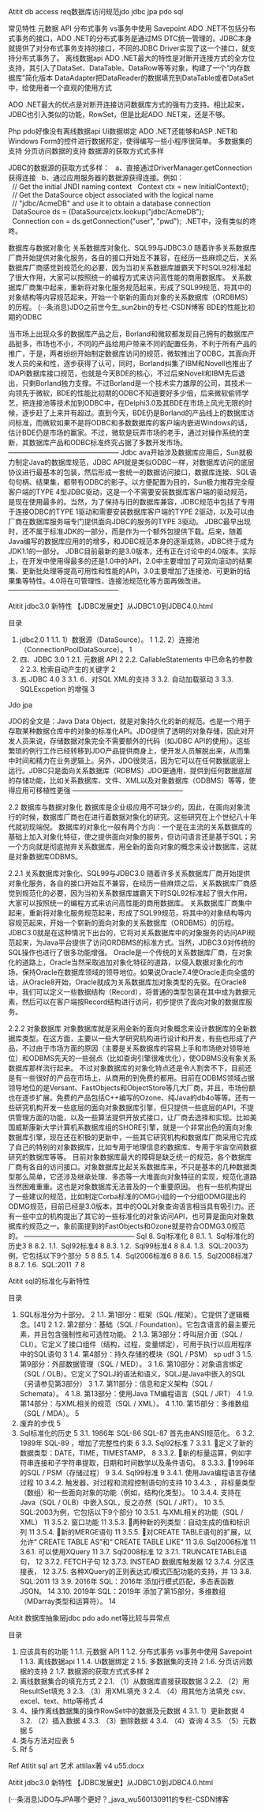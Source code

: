 Atitit db access req数据库访问规范jdo jdbc jpa pdo sql


常见特性
元数据 API
分布式事务 vs事务中使用 Savepoint
ADO .NET不包括分布式事务的接口，ADO .NET的分布式事务是通过MS DTC统一管理的。JDBC本身就提供了对分布式事务支持的接口，不同的JDBC Driver实现了这一个接口，就支持分布式事务了。
离线数据api
ADO .NET最大的特性是对断开连接方式的全方位支持，其引入了DataSet、DataTable、DataRow等等对象，构建了一个“内存数据库”简化版本
DataAdapter把DataReader的数据填充到DataTable或者DataSet中，给使用者一个直观的使用方式


ADO .NET最大的优点是对断开连接访问数据库方式的强有力支持。相比起来，JDBC也引入类似的功能，RowSet，但是比起ADO .NET来，还是不够。

Php pdo好像没有离线数据api
Ui数据绑定
ADO .NET还能够和ASP .NET和Windows Form的控件进行数据邦定，使得编写一些小程序很简单。
多数据集的支持
分页访问数据的支持
数据源的获取方式式多样

JDBC的数据源的获取方式多样：
  a、直接通过DriverManager.getConnection获得连接
  b、通过应用服务器的数据源获得连接。例如：
  // Get the initial JNDI naming context
  Context ctx = new InitialContext();
  // Get the DataSource object associated with the logical name
  // "jdbc/AcmeDB" and use it to obtain a database connection
  DataSource ds = (DataSource)ctx.lookup("jdbc/AcmeDB");
  Connection con = ds.getConnection("user", "pwd");
 .NET中，没有类似的咚咚。

数据库与数据对象化
 关系数据库对象化、SQL99与JDBC3.0
随着许多关系数据库厂商开始提供对象化服务，各自的接口开始互不兼容，在经历一些麻烦之后，关系数据库厂商感觉到规范化的必要，因为当初关系数据库雄霸天下时SQL92标准起了很大作用，大家可以按照统一的编程方式来访问高性能的商用数据库。
关系数据库厂商集中起来，重新将对象化服务规范起来，形成了SQL99规范，将其中的对象结构等内容规范起来，开始一个崭新的面向对象的关系数据库（ORDBMS）的历程。
(···条消息)JDO之前世今生_sun2bin的专栏-CSDN博客
 BDE的性能比初期的ODBC 

当市场上出现众多的数据库产品之后，Borland和微软都发现自己拥有的数据库产品挺多，市场也不小，不同的产品给用户带来不同的配置任务，不利于所有产品的推广，于是，两者纷纷开始制定数据库访问的规范，微软推出了ODBC，其面向开发人员的亲和性，逐步获得了认可，同时，Borland纠集了IBM和Novell也推出了IDAPI数据库接口规范，也就是今天BDE的核心，不过后来Novell和IBM先后退出，只剩Borland独力支撑。不过Borland是一个技术实力雄厚的公司，其技术一向领先于微软，BDE的性能比初期的ODBC不知道要好多少倍，后来微软偷师学艺，把连接池等技术加到ODBC中，在Delphi3.0及其BDE在市场上风光无限的时候，逐步赶了上来并有超过。直到今天，BDE仍是Borland的产品线上的数据库访问标准，而微软如果不是将ODBC和多数数据库的客户端内嵌进Windows的话，估计BDE仍是市场的赢家。不过，微软是玩弄市场的老手，通过对操作系统的垄断，其数据库产品和ODBC标准终究占据了多数开发市场。
————————————————
 Jdbc
ava开始涉及数据库应用后，Sun就极力制定Java的数据库规范，JDBC API就是类似ODBC一样，对数据库访问的底层协议进行最基本的包装，然后形成一套统一的数据访问接口，数据库连接、SQL语句句柄、结果集，都带有ODBC的影子。以方便配置为目的，Sun极力推荐完全瘦客户端的TYPE 4型JDBC驱动，这是一个不需要安装数据库客户端的驱动规范，是现在使用最多的。当然，为了保持与旧的数据库兼容，JDBC规范中包括了专用于连接ODBC的TYPE 1驱动和需要安装数据库客户端的TYPE 2驱动，以及可以由厂商在数据库服务端专门提供面向JDBC的服务的TYPE 3驱动。
JDBC最早出现时，还不属于标准JDK的一部分，而是作为一个额外包提供下载。后来，随着Java编写的数据库应用的的增多，和JDBC规范本身的逐渐成熟，JDBC终于成为JDK1.1的一部分。
JDBC目前最新的是3.0版本，还有正在讨论中的4.0版本。实际上，在开发中使用得最多的还是1.0中的API，2.0中主要增加了可双向滚动的结果集、更新批处理等提高可用性和性能的API，3.0主要增加了连接池、可更新的结果集等特性。4.0将在可管理性、连接池规范化等方面再做改进。
————————————————
 
Atitit  jdbc3.0 新特性 【JDBC发展史】从JDBC1.0到JDBC4.0.html

目录
1. jdbc2.0	1
1.1. 1）数据源（DataSource）。	1
1.2. 2）连接池（ConnectionPoolDataSource）。	1
2. 四、JDBC 3.0	1
2.1. 元数据 API	2
2.2. CallableStatements 中已命名的参数	2
2.3. 检索自动产生的关键字	2
3. 五.JDBC 4.0	3
3.1. 6．对SQL XML的支持	3
3.2. 自动加载驱动	3
3.3. SQLExcpetion 的增强	3

Jdo   jpa

JDO的全文是：Java Data Object，就是对象持久化的新的规范。也是一个用于存取某种数据仓库中的对象的标准化API。JDO提供了透明的对象存储，因此对开发人员来说，存储数据对象完全不需要额外的代码（如JDBC API的使用）。这些繁琐的例行工作已经转移到JDO产品提供商身上，使开发人员解脱出来，从而集中时间和精力在业务逻辑上。另外，JDO很灵活，因为它可以在任何数据底层上运行。JDBC只是面向关系数据库（RDBMS）JDO更通用，提供到任何数据底层的存储功能，比如关系数据库、文件、XML以及对象数据库（ODBMS）等等，使得应用可移植性更强
————————————————
 
2.2 数据库与数据对象化
数据库是企业级应用不可缺少的，因此，在面向对象流行的时候，数据库厂商也在进行着数据对象化的研究。这些研究在上个世纪八十年代就初现端倪。
数据库的对象化一般有两个方向：一个是在主流的关系数据库的基础上加入对象化特征，使之提供面向对象的服务，但访问语言还是基于SQL；另一个方向就是彻底抛弃关系数据库，用全新的面向对象的概念来设计数据库，这就是对象数据库ODBMS。

2.2.1 关系数据库对象化、SQL99与JDBC3.0
随着许多关系数据库厂商开始提供对象化服务，各自的接口开始互不兼容，在经历一些麻烦之后，关系数据库厂商感觉到规范化的必要，因为当初关系数据库雄霸天下时SQL92标准起了很大作用，大家可以按照统一的编程方式来访问高性能的商用数据库。
关系数据库厂商集中起来，重新将对象化服务规范起来，形成了SQL99规范，将其中的对象结构等内容规范起来，开始一个崭新的面向对象的关系数据库（ORDBMS）的历程。
JDBC3.0就是在这种情况下出台的，它将对关系数据库中的对象服务的访问API规范起来，为Java平台提供了访问ORDBMS的标准方式。当然，JDBC3.0对传统的SQL操作也进行了很多功能增强。
Oracle是一个传统的关系数据库厂商，在对象化的道路上，Oracle当然采取追加对象化特征的道路，以侵入数据对象化的市场，保持Oracle在数据库领域的领导地位。如果说Oracle7.4使Oracle走向全盛的话，从Oracle8开始，Oracle就成为关系数据库加对象类型的先驱。在Oracle8中，我们可以定义一些数据结构（Record），将普通的类型包装在其中成为数据元素，然后可以在客户端按Record结构进行访问，初步提供了面向对象的数据库服务。

2.2.2 对象数据库
对象数据库就是采用全新的面向对象概念来设计数据库的全新数据库类型。在这方面，主要以一些大学研究机构进行设计和开发，有些也形成了产品，不过由于市场方面的原因（主要是关系数据库的容易上手和市场绝对领导地位）和ODBMS先天的一些弱点（比如查询引擎很难优化），使ODBMS没有象关系数据库那样流行起来。
不过对象数据库的对象化特点还是令人割舍不下，目前还是有一些很好的产品在市场上，从商用的到免费的都用。目前在ODBMS领域占据领导地位的是Versant、FastObjects和ObjectStore等几大厂商，并且，市场份额也在逐步扩展。免费的产品包括C++编写的Ozone、纯Java的db4o等等。还有一些研究机构开发一些底层的面向对象数据库引擎，但只提供一些底层的API，不提供管理方面的功能，以及一些算法提供开放式接口，让厂商去选择和实现。比如美国威斯康新大学计算机系数据库组的SHORE引擎，就是一个非常出色的面向对象数据库引擎，现在还在积极的更新中，一些其它研究机构和数据库厂商采用它完成了自己的特别的对象数据库，比如专用于地理信息的数据库、专用于宇宙空间数据研究的数据库等等。
目前对象数据库最大的障碍是缺乏统一的规范，各个数据库厂商有各自的访问接口。对象数据库比起关系数据库来，不只是基本的几种数据类型那么简单，它还涉及继承处理、多态等一大堆面向对象特征的实现，规范化道路当然困难重重。这也是对象数据库无法普及的一个重要原因。
也有一些机构提出了一些建议的规范，比如制定Corba标准的OMG小组的一个分组ODMG提出的ODMG规范，目前已经是3.0版本，其中的OQL对象查询语言相当具有吸引力。还有一些中立的机构提出了其它的一些标准化的对象访问API，也可算是面向对象数据库的规范之一。象前面提到的FastObjects和Ozone就是符合ODMG3.0规范的。
————————————————
Sql
8. Sql标准化	8
8.1. 1. Sql标准化的历史3	8
8.2. 1.1. Sql92标准4	8
8.3. 1.2. Sql99标准4	8
8.4. 1.3. SQL:2003为例，它包括以下9个部分 5	8
8.5. 1.4. Sql2006标准6	8
8.6. 1.5. Sql2008标准7	8
8.7. 1.6. SQL:2011 7	8

Atitit sql的标准化与新特性  

目录
1. SQL标准分为十部分。	2
1.1. 第1部分：框架（SQL /框架）。它提供了逻辑概念。[41]	2
1.2. 第2部分：基础（SQL / Foundation）。它包含语言的最主要元素，并且包含强制性和可选性功能。	2
1.3. 第3部分：呼叫层介面（SQL / CLI）。它定义了接口组件（结构，过程，变量绑定），可用于执行以应用程序中的SQL语句	3
1.4. 第4部分：持久存储的模块（SQL / PSM） sp udf	3
1.5. 第9部分：外部数据管理（SQL / MED）。	3
1.6. 第10部分：对象语言绑定（SQL / OLB）。它定义了SQLJ的语法和语义，SQLJ是Java中嵌入的SQL（另请参见第3部分）	3
1.7. 第11部分：信息和定义架构（SQL / Schemata）。	4
1.8. 第13部分：使用Java TM编程语言（SQL / JRT）	4
1.9. 第14部分：与XML相关的规范（SQL / XML）。	4
1.10. 第15部分：多维数组（SQL / MDA）。	5
2. 废弃的步伐	5
3. Sql标准化的历史	5
3.1. 1986年	SQL-86 SQL-87 首先由ANSI规范化。	6
3.2. 1989年	SQL-89  ，增加了完整性约束	6
3.3. Sql92标准	7
3.3.1. 定义了新的数据类型：DATE，TIME，TIMESTAMP，	8
3.3.2. 新的标量运算，例如字符串连接和子字符串提取，日期和时间数学以及条件语句。	8
3.3.3. 1996年的SQL / PSM（存储过程）	9
3.4. Sql99标准	9
3.4.1. 使用Java编程语言存储过程	10
3.4.2. 触发器，对过程和流程控制语句的支持	10
3.4.3. ，非标量类型（数组）和一些面向对象的功能（例如，结构化类型）。	10
3.4.4. 支持在Java（SQL / OLB）中嵌入SQL，反之亦然（SQL / JRT）。	10
3.5. SQL:2003为例，它包括以下9个部分	10
3.5.1. 与XML相关的功能（SQL / XML）	11
3.5.2. 窗口功能	11
3.5.3. 两种新的列类型：自动生成的值和标识列	11
3.5.4. 新的MERGE语句	11
3.5.5. 对CREATE TABLE语句的扩展，以允许“ CREATE TABLE AS”和“ CREATE TABLE LIKE”	11
3.6. Sql2006标准	11
3.6.1. 可以使用XQuery	11
3.7. Sql2008标准	12
3.7.1. TRUNCATETABLE语句，	12
3.7.2. FETCH子句	12
3.7.3. INSTEAD 数据库触发器	12
3.7.4. 分区连接表，	12
3.7.5. 各种XQuery的正则表达式/模式匹配功能的支持，并	13
3.8. SQL:2011	13
3.9. 2016年	SQL：2016年  添加行模式匹配，多态表函数JSON。	14
3.10. 2019年	SQL：2019年  添加了第15部分，多维数组（MDarray类型和运算符）。	14


Atitit 数据库抽象层jdbc pdo ado.net等比较与异常点

目录
1. 应该具有的功能	1
1.1. 元数据 API	1
1.2. 分布式事务 vs事务中使用 Savepoint	1
1.3. 离线数据api	1
1.4. Ui数据绑定	2
1.5. 多数据集的支持	2
1.6. 分页访问数据的支持	2
1.7. 数据源的获取方式式多样	2
2. 离线数据集合的填充方式	2
2.1. （1）从数据库直接获取数据	3
2.2. （2）用ResultSet填充	3
2.3. （3）用XML填充	3
2.4. （4）用其他方法填充 csv、excel、text、http等格式	4
3. 4、操作离线数据集的操作RowSet中的数据及元数据	4
3.1. 1）更新数据	4
3.2. （2）插入数据	4
3.3. （3）删除数据	4
3.4. （4）查询	4
3.5. （5）元数据	5
4. 类与方法对应表	5
5. Rf	5

Ref
Atitit  sql art 艺术 attilax著 v4 u55.docx

Atitit  jdbc3.0 新特性 【JDBC发展史】从JDBC1.0到JDBC4.0.html

(···条消息)JDO与JPA哪个更好？_java_wu560130911的专栏-CSDN博客


